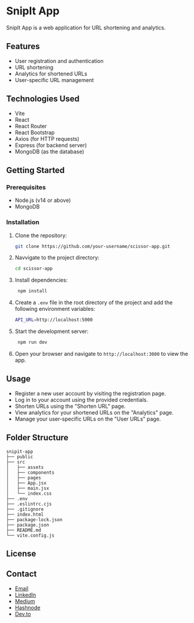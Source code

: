 # SnipIt App

SnipIt App is a web application for URL shortening and analytics.

## Features

- User registration and authentication
- URL shortening
- Analytics for shortened URLs
- User-specific URL management

## Technologies Used

- Vite
- React
- React Router
- React Bootstrap
- Axios (for HTTP requests)
- Express (for backend server)
- MongoDB (as the database)

## Getting Started

### Prerequisites

- Node.js (v14 or above)
- MongoDB

### Installation

1. Clone the repository:

   ```bash
   git clone https://github.com/your-username/scissor-app.git

   ```

2. Navvigate to the project directory:

   ```bash
   cd scissor-app
   ```

3. Install dependencies:

   ```bash
    npm install
   ```

4. Create a `.env` file in the root directory of the project and add the following environment variables:

   ```bash
   API_URL=http://localhost:5000
   ```

5. Start the development server:

   ```bash
    npm run dev
    ```

6. Open your browser and navigate to `http://localhost:3000` to view the app.

## Usage
- Register a new user account by visiting the registration page.
- Log in to your account using the provided credentials.
- Shorten URLs using the "Shorten URL" page.
- View analytics for your shortened URLs on the "Analytics" page.
- Manage your user-specific URLs on the "User URLs" page.

## Folder Structure

  ```
  snipit-app
  ├── public
  ├── src
  │   ├── assets
  │   ├── components
  │   ├── pages
  │   ├── App.jsx
  │   ├── main.jsx
  │   └── index.css
  ├── .env
  ├── .eslintrc.cjs
  ├── .gitignore
  ├── index.html
  ├── package-lock.json
  ├── package.json
  ├── README.md
  └── vite.config.js
  ```

## License
<!-- This project is licensed under the [MIT License](). -->

## Contact
- [Email](mailto:preciousdanabubakar@gmail.com)
- [LinkedIn](https://www.linkedin.com/in/precious-abubakar)
- [Medium](https://medium.com/@preciousdanabubakar)
- [Hashnode](https://preciousabubakar.hashnode.dev)
- [Dev.to](https://dev.to/pda)